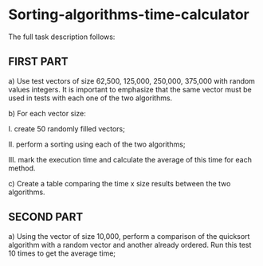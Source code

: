 # Sorting-algorithms-time-calculator
The full task description follows:

## FIRST PART
 a) Use test vectors of size 62,500, 125,000, 250,000, 375,000 with random values integers. It is important to emphasize that the same vector must be used in tests with each one of the two algorithms.
 
 b) For each vector size:
 
 I. create 50 randomly filled vectors;
 
 II. perform a sorting using each of the two algorithms;
 
 III. mark the execution time and calculate the average of this time for each method.
 
 c) Create a table comparing the time x size results between the two algorithms.

## SECOND PART
a) Using the vector of size 10,000, perform a comparison of the quicksort algorithm with a random vector and another already ordered. Run this test 10 times to get the average
time; 

